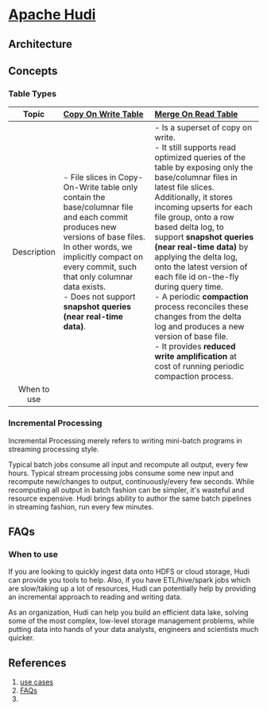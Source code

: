 # [Apache Hudi](https://hudi.apache.org/)

## Architecture

## Concepts

### Table Types

| Topic | [Copy On Write Table](https://hudi.apache.org/docs/concepts/#copy-on-write-table) | [Merge On Read Table](https://hudi.apache.org/docs/concepts/#merge-on-read-table) |
| :----: | :---- | :---- |
| Description | - File slices in Copy-On-Write table only contain the base/columnar file and each commit produces new versions of base files. In other words, we implicitly compact on every commit, such that only columnar data exists. </br> - Does not support **snapshot queries (near real-time data)**. | - Is a superset of copy on write. </br> - It still supports read optimized queries of the table by exposing only the base/columnar files in latest file slices. Additionally, it stores incoming upserts for each file group, onto a row based delta log, to support **snapshot queries (near real-time data)** by applying the delta log, onto the latest version of each file id on-the-fly during query time. </br> - A periodic **compaction** process reconciles these changes from the delta log and produces a new version of base file. </br> - It provides **reduced write amplification** at cost of running periodic compaction process. |
| When to use |  |  |


### Incremental Processing

Incremental Processing merely refers to writing mini-batch programs in streaming processing style.  

Typical batch jobs consume all input and recompute all output, every few hours. Typical stream processing jobs consume some new input and recompute new/changes to output, continuously/every few seconds. While recomputing all output in batch fashion can be simpler, it's wasteful and resource expensive. Hudi brings ability to author the same batch pipelines in streaming fashion, run every few minutes.

## FAQs

### When to use

If you are looking to quickly ingest data onto HDFS or cloud storage, Hudi can provide you tools to help. Also, if you have ETL/hive/spark jobs which are slow/taking up a lot of resources, Hudi can potentially help by providing an incremental approach to reading and writing data.

As an organization, Hudi can help you build an efficient data lake, solving some of the most complex, low-level storage management problems, while putting data into hands of your data analysts, engineers and scientists much quicker.

## References

1. [use cases](https://hudi.apache.org/docs/use_cases/)
2. [FAQs](https://hudi.apache.org/docs/faq)
3. 